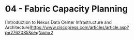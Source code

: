 # 04 - Fabric Capacity Planning

[Introduction to Nexus Data Center Infrastructure and Architecture]<https://www.ciscopress.com/articles/article.asp?p=2762085&seqNum=2>